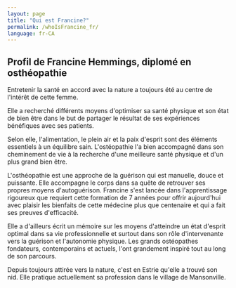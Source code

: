 ```yaml
---
layout: page
title: "Qui est Francine?"
permalink: /whoIsFrancine_fr/
language: fr-CA
---
```

<h2>Profil de Francine Hemmings, diplomé en osthéopathie</h2>
Entretenir la santé en accord avec la nature a toujours été au centre de l'intérêt de cette femme.

Elle a recherché différents moyens d'optimiser sa santé physique et son état de bien être dans le
but de partager le résultat de ses expériences bénéfiques avec ses patients.

Selon elle, l'alimentation, le plein air et la paix d'esprit sont des éléments essentiels à un
équilibre sain. L'ostéopathie l'a bien accompagné dans son cheminement de vie à la recherche
d'une meilleure santé physique et d'un plus grand bien être.

L'osthéopathie est une approche de la guérison qui est manuelle, douce et puissante. Elle
accompagne le corps dans sa quête de retrouver ses propres moyens d'autoguérison.
Francine s'est lancée dans l'apprentissage rigoureux que requiert cette formation de 7 années
pour offrir aujourd'hui avec plaisir les bienfaits de cette médecine plus que centenaire et qui
a fait ses preuves d'efficacité.

Elle a d'ailleurs écrit un mémoire sur les moyens d'atteindre un état d'esprit optimal dans sa vie
professionnelle et surtout dans son rôle d'intervenante vers la guérison et l'autonomie physique.
Les grands ostéopathes fondateurs, contemporains et actuels, l'ont grandement inspiré tout au long
de son parcours.

Depuis toujours attirée vers la nature, c'est en Estrie qu'elle a trouvé son nid. Elle pratique
actuellement sa profession dans le village de Mansonville.
